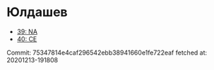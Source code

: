 # Юлдашев
- [39: NA](39.md)
- [40: CE](40.md)

Commit: 75347814e4caf296542ebb38941660e1fe722eaf
 fetched at: 20201213-191808

